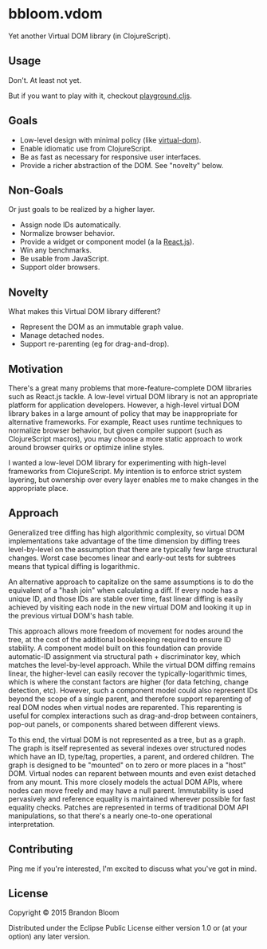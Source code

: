 # bbloom.vdom

Yet another Virtual DOM library (in ClojureScript).

## Usage

Don't. At least not yet.

But if you want to play with it, checkout [playground.cljs][2].

## Goals

- Low-level design with minimal policy (like [virtual-dom][0]).
- Enable idiomatic use from ClojureScript.
- Be as fast as necessary for responsive user interfaces.
- Provide a richer abstraction of the DOM. See "novelty" below.

## Non-Goals

Or just goals to be realized by a higher layer.

- Assign node IDs automatically.
- Normalize browser behavior.
- Provide a widget or component model (a la [React.js][1]).
- Win any benchmarks.
- Be usable from JavaScript.
- Support older browsers.

## Novelty

What makes this Virtual DOM library different?

- Represent the DOM as an immutable graph value.
- Manage detached nodes.
- Support re-parenting (eg for drag-and-drop).

## Motivation

There's a great many problems that more-feature-complete DOM libraries such
as React.js tackle. A low-level virtual DOM library is not an appropriate
platform for application developers. However, a high-level virtual DOM library
bakes in a large amount of policy that may be inappropriate for alternative
frameworks. For example, React uses runtime techniques to normalize browser
behavior, but given compiler support (such as ClojureScript macros), you may
choose a more static approach to work around browser quirks or optimize
inline styles.

I wanted a low-level DOM library for experimenting with high-level frameworks
from ClojureScript. My intention is to enforce strict system layering, but
ownership over every layer enables me to make changes in the appropriate
place.

## Approach

Generalized tree diffing has high algorithmic complexity, so virtual DOM
implementations take advantage of the time dimension by diffing trees
level-by-level on the assumption that there are typically few large structural
changes. Worst case becomes linear and early-out tests for subtrees means that
typical diffing is logarithmic.

An alternative approach to capitalize on the same assumptions is to do the
equivalent of a "hash join" when calculating a diff. If every node has a
unique ID, and those IDs are stable over time, fast linear diffing is easily
achieved by visiting each node in the new virtual DOM and looking it up in the
previous virtual DOM's hash table.

This approach allows more freedom of movement for nodes around the tree, at the
cost of the additional bookkeeping required to ensure ID stability. A component
model built on this foundation can provide automatic-ID assignment via
structural path + discriminator key, which matches the level-by-level approach.
While the virtual DOM diffing remains linear, the higher-level can easily
recover the typically-logarithmic times, which is where the constant factors
are higher (for data fetching, change detection, etc). However, such a
component model could also represent IDs beyond the scope of a single parent,
and therefore support reparenting of real DOM nodes when virtual nodes are
reparented. This reparenting is useful for complex interactions such as
drag-and-drop between containers, pop-out panels, or components shared between
different views.

To this end, the virtual DOM is not represented as a tree, but as a graph.
The graph is itself represented as several indexes over structured nodes
which have an ID, type/tag, properties, a parent, and ordered children. The
graph is designed to be "mounted" on to zero or more places in a "host" DOM.
Virtual nodes can reparent between mounts and even exist detached from any
mount. This more closely models the actual DOM APIs, where nodes can move
freely and may have a null parent. Immutability is used pervasively and
reference equality is maintained wherever possible for fast equality checks.
Patches are represented in terms of traditional DOM API manipulations, so that
there's a nearly one-to-one operational interpretation.

## Contributing

Ping me if you're interested, I'm excited to discuss what you've got in mind.

## License

Copyright © 2015 Brandon Bloom

Distributed under the Eclipse Public License either version 1.0 or (at
your option) any later version.


[0]: https://github.com/Matt-Esch/virtual-dom
[1]: https://facebook.github.io/react/
[2]: ./src/bbloom/vdom/playground.cljs
